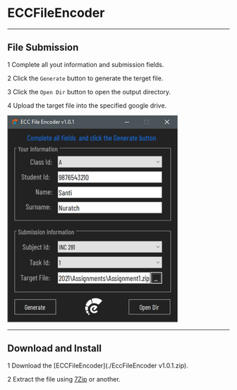 # ECCFileEncoder

---

## File Submission

1 Complete all yout information and submission fields.

2 Click the `Generate` button to generate the terget file.

3 Click the `Open Dir` button to open the output directory.

4 Upload the target file into the specified google drive.

![alt text](./images/ECCFileEncoder.png)

---

## Download and Install

1 Download the [ECCFileEncoder](./EccFileEncoder v1.0.1.zip).

2 Extract the file using [7Zip](https://www.7-zip.org/) or another.
